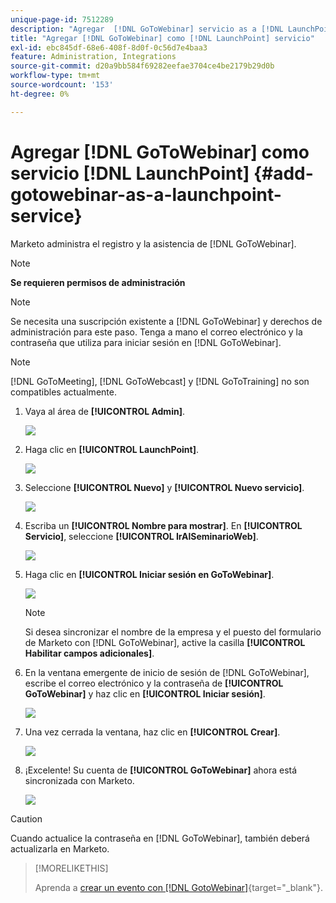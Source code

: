 ```yaml
---
unique-page-id: 7512289
description: "Agregar  [!DNL GoToWebinar] servicio as a [!DNL LaunchPoint] Service - Documentos de Marketo - Documentación del producto"
title: "Agregar [!DNL GoToWebinar] como [!DNL LaunchPoint] servicio"
exl-id: ebc845df-68e6-408f-8d0f-0c56d7e4baa3
feature: Administration, Integrations
source-git-commit: d20a9bb584f69282eefae3704ce4be2179b29d0b
workflow-type: tm+mt
source-wordcount: '153'
ht-degree: 0%

---
```


# Agregar [!DNL GoToWebinar] como servicio [!DNL LaunchPoint] {#add-gotowebinar-as-a-launchpoint-service}

Marketo administra el registro y la asistencia de [!DNL GoToWebinar].

>[!NOTE]
>
>**Se requieren permisos de administración**

>[!NOTE]
>
>Se necesita una suscripción existente a [!DNL GoToWebinar] y derechos de administración para este paso. Tenga a mano el correo electrónico y la contraseña que utiliza para iniciar sesión en [!DNL GoToWebinar].

>[!NOTE]
>
>[!DNL GoToMeeting], [!DNL GoToWebcast] y [!DNL GoToTraining] no son compatibles actualmente.

1. Vaya al área de **[!UICONTROL Admin]**.

   ![](assets/add-gotowebinar-as-a-launchpoint-service-1.png)

1. Haga clic en **[!UICONTROL LaunchPoint]**.

   ![](assets/add-gotowebinar-as-a-launchpoint-service-2.png)

1. Seleccione **[!UICONTROL Nuevo]** y **[!UICONTROL Nuevo servicio]**.

   ![](assets/add-gotowebinar-as-a-launchpoint-service-3.png)

1. Escriba un **[!UICONTROL Nombre para mostrar]**. En **[!UICONTROL Servicio]**, seleccione **[!UICONTROL IrAlSeminarioWeb]**.

   ![](assets/add-gotowebinar-as-a-launchpoint-service-4.png)

1. Haga clic en **[!UICONTROL Iniciar sesión en GoToWebinar]**.

   ![](assets/add-gotowebinar-as-a-launchpoint-service-5.png)

   >[!NOTE]
   >
   >Si desea sincronizar el nombre de la empresa y el puesto del formulario de Marketo con [!DNL GoToWebinar], active la casilla **[!UICONTROL Habilitar campos adicionales]**.

1. En la ventana emergente de inicio de sesión de [!DNL GoToWebinar], escribe el correo electrónico y la contraseña de **[!UICONTROL GoToWebinar]** y haz clic en **[!UICONTROL Iniciar sesión]**.

   ![](assets/add-gotowebinar-as-a-launchpoint-service-6.png)

1. Una vez cerrada la ventana, haz clic en **[!UICONTROL Crear]**.

   ![](assets/add-gotowebinar-as-a-launchpoint-service-7.png)

1. ¡Excelente! Su cuenta de **[!UICONTROL GoToWebinar]** ahora está sincronizada con Marketo.

   ![](assets/add-gotowebinar-as-a-launchpoint-service-8.png)

>[!CAUTION]
>
>Cuando actualice la contraseña en [!DNL GoToWebinar], también deberá actualizarla en Marketo.

>[!MORELIKETHIS]
>
>Aprenda a [crear un evento con [!DNL GotoWebinar]](/help/marketo/product-docs/demand-generation/events/create-an-event/create-an-event-with-gotowebinar.md){target="_blank"}.
